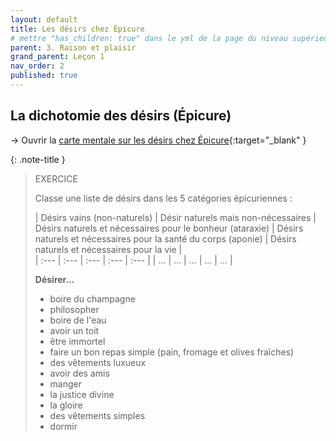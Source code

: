 ```yaml
---
layout: default
title: Les désirs chez Épicure
# mettre "has_children: true" dans le yml de la page du niveau supérieur
parent: 3. Raison et plaisir
grand_parent: Leçon 1
nav_order: 2
published: true
---
```

## La dichotomie des désirs (Épicure)
→ Ouvrir la [carte mentale sur les désirs chez Épicure](https://profauda.fr/schemas/cartes/desirs-epicure.html){:target="_blank" }

{: .note-title }
> EXERCICE
> 
> Classe une liste de désirs dans les 5 catégories épicuriennes :  
>
> | Désirs vains (non-naturels)  |  Désir naturels mais non-nécessaires  | Désirs naturels et nécessaires pour le bonheur (ataraxie)  |  Désirs naturels et nécessaires pour la santé du corps (aponie)  |  Désirs naturels et nécessaires pour la vie  |  
| :--- | :--- | :--- | :--- | :--- | 
| ...  |  ...  |  ... |  ...  |  ...  | 
>
> **Désirer...**
> - boire du champagne
> - philosopher
> - boire de l'eau
> - avoir un toit
> - être immortel
> - faire un bon repas simple (pain, fromage et olives fraîches)
> - des vêtements luxueux
> - avoir des amis
> - manger
> - la justice divine
> - la gloire
> - des vêtements simples
> - dormir




